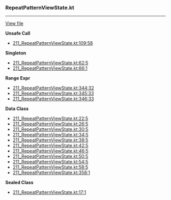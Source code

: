 ### RepeatPatternViewState.kt
---
[View file](../files/211_RepeatPatternViewState.kt)

**Unsafe Call**

 - [211_RepeatPatternViewState.kt:109:58](../files/211_RepeatPatternViewState.kt#L109)

**Singleton**

 - [211_RepeatPatternViewState.kt:62:5](../files/211_RepeatPatternViewState.kt#L62)
 - [211_RepeatPatternViewState.kt:66:1](../files/211_RepeatPatternViewState.kt#L66)

**Range Expr**

 - [211_RepeatPatternViewState.kt:344:32](../files/211_RepeatPatternViewState.kt#L344)
 - [211_RepeatPatternViewState.kt:345:33](../files/211_RepeatPatternViewState.kt#L345)
 - [211_RepeatPatternViewState.kt:346:33](../files/211_RepeatPatternViewState.kt#L346)

**Data Class**

 - [211_RepeatPatternViewState.kt:22:5](../files/211_RepeatPatternViewState.kt#L22)
 - [211_RepeatPatternViewState.kt:26:5](../files/211_RepeatPatternViewState.kt#L26)
 - [211_RepeatPatternViewState.kt:30:5](../files/211_RepeatPatternViewState.kt#L30)
 - [211_RepeatPatternViewState.kt:34:5](../files/211_RepeatPatternViewState.kt#L34)
 - [211_RepeatPatternViewState.kt:38:5](../files/211_RepeatPatternViewState.kt#L38)
 - [211_RepeatPatternViewState.kt:42:5](../files/211_RepeatPatternViewState.kt#L42)
 - [211_RepeatPatternViewState.kt:46:5](../files/211_RepeatPatternViewState.kt#L46)
 - [211_RepeatPatternViewState.kt:50:5](../files/211_RepeatPatternViewState.kt#L50)
 - [211_RepeatPatternViewState.kt:54:5](../files/211_RepeatPatternViewState.kt#L54)
 - [211_RepeatPatternViewState.kt:58:5](../files/211_RepeatPatternViewState.kt#L58)
 - [211_RepeatPatternViewState.kt:358:1](../files/211_RepeatPatternViewState.kt#L358)

**Sealed Class**

 - [211_RepeatPatternViewState.kt:17:1](../files/211_RepeatPatternViewState.kt#L17)
